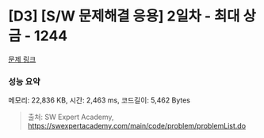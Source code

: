 # [D3] [S/W 문제해결 응용] 2일차 - 최대 상금 - 1244 

[문제 링크](https://swexpertacademy.com/main/code/problem/problemDetail.do?contestProbId=AV15Khn6AN0CFAYD) 

### 성능 요약

메모리: 22,836 KB, 시간: 2,463 ms, 코드길이: 5,462 Bytes



> 출처: SW Expert Academy, https://swexpertacademy.com/main/code/problem/problemList.do